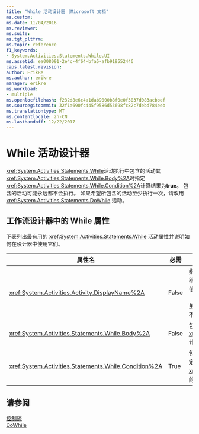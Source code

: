 ```yaml
---
title: "While 活动设计器 |Microsoft 文档"
ms.custom: 
ms.date: 11/04/2016
ms.reviewer: 
ms.suite: 
ms.tgt_pltfrm: 
ms.topic: reference
f1_keywords:
- System.Activities.Statements.While.UI
ms.assetid: ea008091-2e4c-4f64-bfa5-afb919552446
caps.latest.revision: 
author: ErikRe
ms.author: erikre
manager: erikre
ms.workload:
- multiple
ms.openlocfilehash: f232d8e6c4a1dab9000b8f0e0f3037d083acbbef
ms.sourcegitcommit: 32f1a690fc445f9586d53698fc82c7debd784eeb
ms.translationtype: MT
ms.contentlocale: zh-CN
ms.lasthandoff: 12/22/2017
---
```

# <a name="while-activity-designer"></a>While 活动设计器
<xref:System.Activities.Statements.While>活动执行中包含的活动其<xref:System.Activities.Statements.While.Body%2A>时指定<xref:System.Activities.Statements.While.Condition%2A>计算结果为**true**。 包含的活动可能永远都不会执行。 如果希望所包含的活动至少执行一次，请改用 <xref:System.Activities.Statements.DoWhile> 活动。  
  
## <a name="while-properties-in-workflow-designer"></a>工作流设计器中的 While 属性  
 下表列出最有用的 <xref:System.Activities.Statements.While> 活动属性并说明如何在设计器中使用它们。  
  
|属性名|必需|用法|  
|-------------------|--------------|-----------|  
|<xref:System.Activities.Activity.DisplayName%2A>|False|指定 <xref:System.Activities.Statements.While> 活动设计器在标头中的友好名称。 默认值为 While。 可以在中编辑值**属性**窗口或直接在活动设计器标头。<br /><br /> 虽然 <xref:System.Activities.Activity.DisplayName%2A> 不是绝对必需的，但最好使用该属性。|  
|<xref:System.Activities.Statements.While.Body%2A>|False|包含要执行的活动时<xref:System.Activities.Statements.While.Condition%2A>计算结果为**true**。|  
|<xref:System.Activities.Statements.While.Condition%2A>|True|包含 [!INCLUDE[vbprvb](../code-quality/includes/vbprvb_md.md)] 表达式，通过计算该表达式来确定是否要执行 <xref:System.Activities.Statements.While.Body%2A> 中的活动。|  
  
## <a name="see-also"></a>请参阅  
 [控制流](../workflow-designer/control-flow-activity-designers.md)   
 [DoWhile](../workflow-designer/dowhile-activity-designer.md)